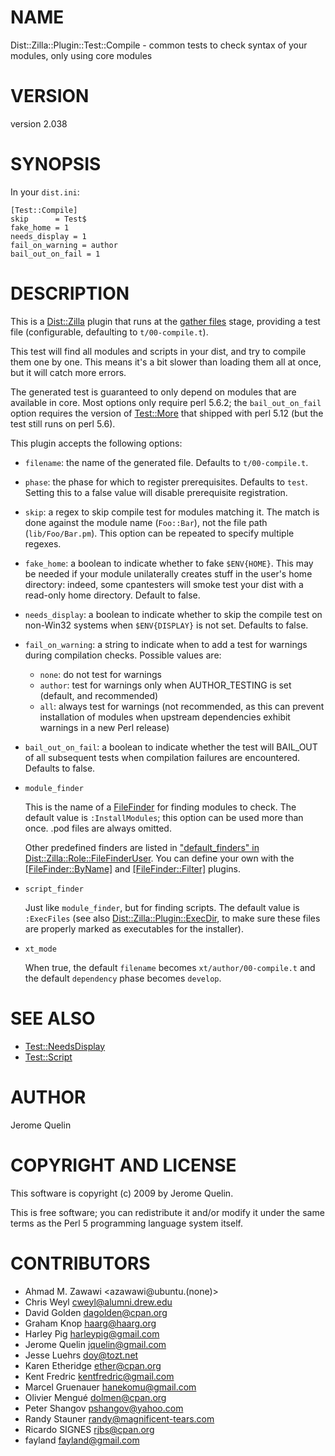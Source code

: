 # NAME

Dist::Zilla::Plugin::Test::Compile - common tests to check syntax of your modules, only using core modules

# VERSION

version 2.038

# SYNOPSIS

In your `dist.ini`:

    [Test::Compile]
    skip      = Test$
    fake_home = 1
    needs_display = 1
    fail_on_warning = author
    bail_out_on_fail = 1

# DESCRIPTION

This is a [Dist::Zilla](https://metacpan.org/pod/Dist::Zilla) plugin that runs at the [gather files](https://metacpan.org/pod/Dist::Zilla::Role::FileGatherer) stage,
providing a test file (configurable, defaulting to `t/00-compile.t`).

This test will find all modules and scripts in your dist, and try to
compile them one by one. This means it's a bit slower than loading them
all at once, but it will catch more errors.

The generated test is guaranteed to only depend on modules that are available
in core.  Most options only require perl 5.6.2; the `bail_out_on_fail` option
requires the version of [Test::More](https://metacpan.org/pod/Test::More) that shipped with perl 5.12 (but the
test still runs on perl 5.6).

This plugin accepts the following options:

- `filename`: the name of the generated file. Defaults to
`t/00-compile.t`.
- `phase`: the phase for which to register prerequisites. Defaults
to `test`.  Setting this to a false value will disable prerequisite
registration.
- `skip`: a regex to skip compile test for modules matching it. The
match is done against the module name (`Foo::Bar`), not the file path
(`lib/Foo/Bar.pm`).  This option can be repeated to specify multiple regexes.
- `fake_home`: a boolean to indicate whether to fake `$ENV{HOME}`.
This may be needed if your module unilaterally creates stuff in the user's home directory:
indeed, some cpantesters will smoke test your dist with a read-only home
directory. Default to false.
- `needs_display`: a boolean to indicate whether to skip the compile test
on non-Win32 systems when `$ENV{DISPLAY}` is not set. Defaults to false.
- `fail_on_warning`: a string to indicate when to add a test for
warnings during compilation checks. Possible values are:
    - `none`: do not test for warnings
    - `author`: test for warnings only when AUTHOR\_TESTING is set
    (default, and recommended)
    - `all`: always test for warnings (not recommended, as this can prevent
    installation of modules when upstream dependencies exhibit warnings in a new
    Perl release)
- `bail_out_on_fail`: a boolean to indicate whether the test will BAIL\_OUT
of all subsequent tests when compilation failures are encountered. Defaults to false.
- `module_finder`

    This is the name of a [FileFinder](https://metacpan.org/pod/Dist::Zilla::Role::FileFinder) for finding
    modules to check.  The default value is `:InstallModules`; this option can be
    used more than once.  .pod files are always omitted.

    Other predefined finders are listed in
    ["default_finders" in Dist::Zilla::Role::FileFinderUser](https://metacpan.org/pod/Dist::Zilla::Role::FileFinderUser#default_finders).
    You can define your own with the
    [[FileFinder::ByName]](https://metacpan.org/pod/Dist::Zilla::Plugin::FileFinder::ByName) and
    [[FileFinder::Filter]](https://metacpan.org/pod/Dist::Zilla::Plugin::FileFinder::Filter) plugins.

- `script_finder`

    Just like `module_finder`, but for finding scripts.  The default value is
    `:ExecFiles` (see also [Dist::Zilla::Plugin::ExecDir](https://metacpan.org/pod/Dist::Zilla::Plugin::ExecDir), to make sure these
    files are properly marked as executables for the installer).

- `xt_mode`

    When true, the default `filename` becomes `xt/author/00-compile.t` and the
    default `dependency` phase becomes `develop`.

# SEE ALSO

- [Test::NeedsDisplay](https://metacpan.org/pod/Test::NeedsDisplay)
- [Test::Script](https://metacpan.org/pod/Test::Script)

# AUTHOR

Jerome Quelin

# COPYRIGHT AND LICENSE

This software is copyright (c) 2009 by Jerome Quelin.

This is free software; you can redistribute it and/or modify it under
the same terms as the Perl 5 programming language system itself.

# CONTRIBUTORS

- Ahmad M. Zawawi <azawawi@ubuntu.(none)>
- Chris Weyl <cweyl@alumni.drew.edu>
- David Golden <dagolden@cpan.org>
- Graham Knop <haarg@haarg.org>
- Harley Pig <harleypig@gmail.com>
- Jerome Quelin <jquelin@gmail.com>
- Jesse Luehrs <doy@tozt.net>
- Karen Etheridge <ether@cpan.org>
- Kent Fredric <kentfredric@gmail.com>
- Marcel Gruenauer <hanekomu@gmail.com>
- Olivier Mengué <dolmen@cpan.org>
- Peter Shangov <pshangov@yahoo.com>
- Randy Stauner <randy@magnificent-tears.com>
- Ricardo SIGNES <rjbs@cpan.org>
- fayland <fayland@gmail.com>

